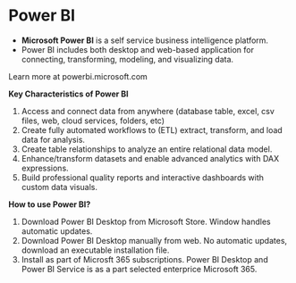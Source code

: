 # Power BI
- **Microsoft Power BI** is a self service business intelligence platform.
- Power BI includes both desktop and web-based application for connecting, transforming, modeling, and visualizing data.

Learn more at powerbi.microsoft.com

**Key Characteristics of Power BI**
1. Access and connect data from anywhere (database table, excel, csv files, web, cloud services, folders, etc)
2. Create fully automated workflows to (ETL) extract, transform, and load data for analysis.
3. Create table relationships to analyze an entire relational data model.
4. Enhance/transform datasets and enable advanced analytics with DAX expressions.
5. Build professional quality reports and interactive dashboards with custom data visuals.

**How to use Power BI?**
1. Download Power BI Desktop from Microsoft Store. Window handles automatic updates.
2. Download Power BI Desktop manually from web. No automatic updates, download an executable installation file.
3. Install as part of Microsft 365 subscriptions. Power BI Desktop and Power BI Service is as a part selected enterprice Microsoft 365.
